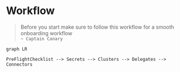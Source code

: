 # Workflow

> Before you start make sure to follow this workflow for a smooth onboarding workflow   
`~ Captain Canary `

```mermaid
graph LR

PreFlightChecklist --> Secrets --> Clusters --> Delegates --> Connectors
```
